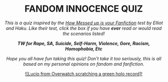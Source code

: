 <div align="center">

# __FANDOM INNOCENCE QUIZ__


_This is a quiz inspired by the [How Messed up is your Fanfiction](https://hakuhakuwu.github.io/How-Messed-Up-is-Your-Fanfiction-Taste/fanfictiontest.html) test by Elliot and Haku. Like their test, click the box if you have __ever__ read or would read the scenarios listed!_

__*TW for Rape, SA, Suicide, Self-Harm, Violence, Gore, Racism, Homophobia, Etc*__

*Hope you all have fun taking this quiz! Don't take it too seriously, this is all based on my personal opinions on fandom and fanfiction.*

[![Lucio from Overwatch scratching a green holo record]!](https://media.tenor.com/nW9jF9fO5xAAAAAS/lucio-overwatch.gif)
